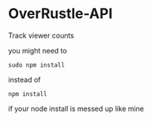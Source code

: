OverRustle-API
==========
Track viewer counts

you might need to 

    sudo npm install

instead of 

    npm install

if your node install is messed up like mine